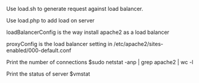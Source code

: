 Use load.sh to generate request against load balancer.

Use load.php to add load on server

loadBalancerConfig is the way install apache2 as a load balancer

proxyConfig is the load balancer setting in /etc/apache2/sites-enabled/000-default.conf

Print the number of connections 
$sudo netstat -anp | grep apache2 | wc -l 

Print the status of server
$vmstat 
